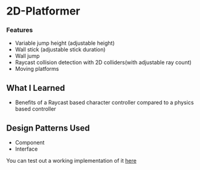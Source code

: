 # 2D-Platformer

### Features
- Variable jump height (adjustable height)
- Wall stick (adjustable stick duration)
- Wall jump
- Raycast collision detection with 2D colliders(with adjustable ray count)
- Moving platforms 

## What I Learned
* Benefits of a Raycast based character controller compared to a physics based controller

## Design Patterns Used
* Component
* Interface

You can test out a working implementation of it [here](https://harrisonhough.itch.io/unfair-platformer?secret=I2QbO1QPJNOiw3iXG1ArrDBQEtg)
